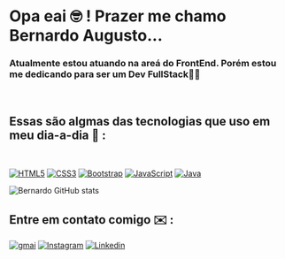 #  Opa eai 🤓 ! Prazer me chamo Bernardo Augusto...
### Atualmente estou atuando na areá do FrontEnd. Porém estou me dedicando para ser um Dev FullStack🖖🏻
<br>

## Essas são algmas das tecnologias que uso em meu dia-a-dia 👾 :
<br>

[![HTML5](https://img.shields.io/badge/HTML5-E34F26?style=for-the-badge&logo=html5&logoColor=white)]()
[![CSS3](https://img.shields.io/badge/CSS3-1572B6?style=for-the-badge&logo=css3&logoColor=white)]()
[![Bootstrap](https://img.shields.io/badge/Bootstrap-563D7C?style=for-the-badge&logo=bootstrap&logoColor=white)]()
[![JavaScript](https://img.shields.io/badge/JavaScript-F7DF1E?style=for-the-badge&logo=javascript&logoColor=black)]()
[![Java](https://img.shields.io/badge/Java-ED8B00?style=for-the-badge&logo=java&logoColor=white)]()

![Bernardo GitHub stats](https://github-readme-stats.vercel.app/api?username=Bernardo-Mattos&show_icons=true&theme=radical)

## Entre em contato comigo ✉️ :


[![gmai](	https://img.shields.io/badge/Gmail-D14836?style=for-the-badge&logo=gmail&logoColor=white)](https://mail.google.com/mail/u/0/#inbox)
[![Instagram](https://img.shields.io/badge/Instagram-E4405F?style=for-the-badge&logo=instagram&logoColor=white)](https://www.instagram.com/bernardo_ritzel_/)
[![Linkedin](https://img.shields.io/badge/LinkedIn-0077B5?style=for-the-badge&logo=linkedin&logoColor=white)](https://www.linkedin.com/in/bernardo-augusto-08868220b/)
